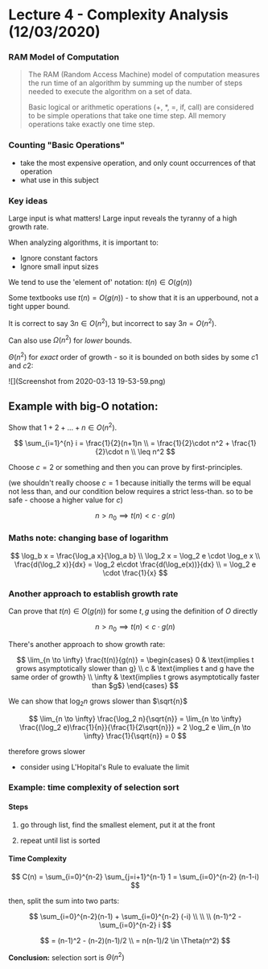 # Lecture 4 - Complexity Analysis (12/03/2020)

### RAM Model of Computation

>  The RAM (Random Access Machine) model of computation measures the run time  of an algorithm by summing up the number of steps needed to execute the  algorithm on a set of data.
> 
> Basic logical or arithmetic operations (+, *, =, if, call) are considered to be simple operations that take one time step.
> All memory operations take exactly one time step.

### Counting "Basic Operations"

- take the most expensive operation, and only count occurrences of that operation
- what use in this subject

### Key ideas

Large input is what matters! Large input reveals the tyranny of a high growth rate.

When analyzing algorithms, it is important to:

- Ignore constant factors
- Ignore small input sizes

We tend to use the 'element of' notation:  $t(n) \in O(g(n))$ 

Some textbooks use $t(n) = O(g(n))$ - to show that it is an upperbound, not a tight upper bound.

It is correct to say $3n \in O(n^2)$, but incorrect to say $3n = O(n^2)$.

Can also use $\Omega(n^2)$ for *lower* bounds.

$\Theta(n^2)$ for *exact* order of growth - so it is bounded on both sides by some $c1$ and $c2$:

![](Screenshot from 2020-03-13 19-53-59.png)

## **Example with big-O notation:**

Show that $1+2+\dots+n \in O(n^2)$.

$$
\sum_{i=1}^{n} i = \frac{1}{2}(n+1)n \\
= \frac{1}{2}\cdot n^2 + \frac{1}{2}\cdot n \\
\leq n^2
$$

Choose $c=2$ or something and then you can prove by first-principles.

(we shouldn't really choose $c=1$ because initially the terms will be equal not less than, and our condition below requires a strict less-than. so to be safe - choose a higher value for $c$)

$$
n > n_0 \implies t(n) < c \cdot g(n)
$$

### Maths note: changing base of logarithm

$$
\log_b x = \frac{\log_a x}{\log_a b} \\
\log_2 x = \log_2 e \cdot \log_e x \\
\frac{d(\log_2 x)}{dx} = \log_2 e\cdot \frac{d(\log_e(x))}{dx} \\
= \log_2 e \cdot \frac{1}{x}
$$

### Another approach to establish growth rate

Can prove that $t(n) \in O(g(n))$ for some $t, g$ using the definition of $O$ directly

$$
n > n_0 \implies t(n) < c \cdot g(n)
$$

There's another approach to show growth rate:

$$
\lim_{n \to \infty} \frac{t(n)}{g(n)} = \begin{cases}
0 & \text{implies t grows asymptotically slower than g} \\
c & \text{implies t and g have the same order of growth} \\
\infty & \text{implies t grows asymptotically faster than $g$}
\end{cases}
$$

We can show that $\log_2 n$ grows slower than $\sqrt{n}$

$$
\lim_{n \to \infty} \frac{\log_2 n}{\sqrt{n}} = \lim_{n \to \infty} \frac{(\log_2 e)\frac{1}{n}}{\frac{1}{2\sqrt{n}}} = 2 \log_2 e \lim_{n \to \infty} \frac{1}{\sqrt{n}} = 0
$$

therefore grows slower

- consider using L'Hopital's Rule to evaluate the limit

### Example: time complexity of selection sort

#### Steps

1. go through list, find the smallest element, put it at the front

2. repeat until list is sorted

#### Time Complexity

$$
C(n) = \sum_{i=0}^{n-2} \sum_{j=i+1}^{n-1} 1 = \sum_{i=0}^{n-2} (n-1-i)
$$

then, split the sum into two parts:

$$
\sum_{i=0}^{n-2}(n-1) + \sum_{i=0}^{n-2} (-i) \\
\\
\\
(n-1)^2 - \sum_{i=0}^{n-2} i
$$

$$
= (n-1)^2 - (n-2)(n-1)/2 \\
= n(n-1)/2
\in \Theta(n^2)
$$

**Conclusion:** selection sort is $\Theta(n^2)$